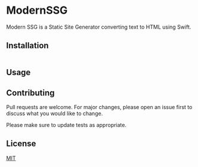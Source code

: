 # ModernSSG
 Modern SSG is a Static Site Generator converting text to HTML using Swift.

## Installation


```bash

```

## Usage


## Contributing
Pull requests are welcome. For major changes, please open an issue first to discuss what you would like to change.

Please make sure to update tests as appropriate.

## License
[MIT](https://choosealicense.com/licenses/mit/)
